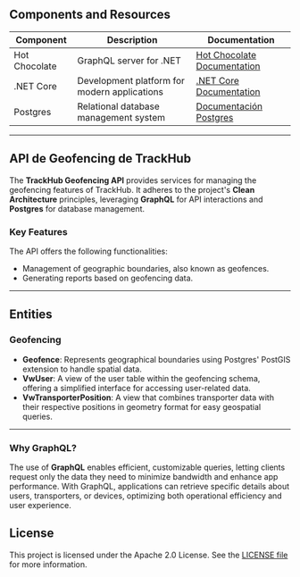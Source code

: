 ﻿## Components and Resources

| Component                | Description                                           | Documentation                                                                 |
|--------------------------|-------------------------------------------------------|-------------------------------------------------------------------------------|
| Hot Chocolate            | GraphQL server for .NET                               | [Hot Chocolate Documentation](https://chillicream.com/docs/hotchocolate/v13)  |
| .NET Core                | Development platform for modern applications          | [.NET Core Documentation](https://learn.microsoft.com/en-us/dotnet/core/whats-new/dotnet-9/overview) |
| Postgres                 | Relational database management system                 | [Documentación Postgres](https://www.postgresql.org/)                         |

---

## API de Geofencing de TrackHub

The **TrackHub Geofencing API** provides services for managing the geofencing features of TrackHub. It adheres to the project's **Clean Architecture** principles, leveraging **GraphQL** for API interactions and **Postgres** for database management.

### Key Features

The API offers the following functionalities:
- Management of geographic boundaries, also known as geofences.
- Generating reports based on geofencing data.

---

## Entities

### Geofencing

- **Geofence**: Represents geographical boundaries using Postgres' PostGIS extension to handle spatial data.
- **VwUser**: A view of the user table within the geofencing schema, offering a simplified interface for accessing user-related data.
- **VwTransporterPosition**: A view that combines transporter data with their respective positions in geometry format for easy geospatial queries.

---


### Why GraphQL?

The use of **GraphQL** enables efficient, customizable queries, letting clients request only the data they need to minimize bandwidth and enhance app performance. With GraphQL, applications can retrieve specific details about users, transporters, or devices, optimizing both operational efficiency and user experience.

## License

This project is licensed under the Apache 2.0 License. See the [LICENSE file](https://www.apache.org/licenses/LICENSE-2.0) for more information.